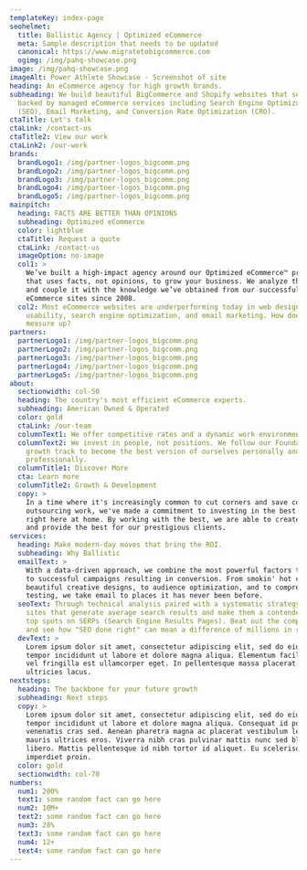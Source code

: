 ```yaml
---
templateKey: index-page
seohelmet:
  title: Ballistic Agency | Optimized eCommerce
  meta: Sample description that needs to be updated
  canonical: https://www.migratetobigcommerce.com
  ogimg: /img/pahq-showcase.png
image: /img/pahq-showcase.png
imageAlt: Power Athlete Showcase - Screenshot of site
heading: An eCommerce agency for high growth brands.
subheading: We build beautiful BigCommerce and Shopify websites that sell,
  backed by managed eCommerce services including Search Engine Optimization
  (SEO), Email Marketing, and Conversion Rate Optimization (CRO).
ctaTitle: Let's talk
ctaLink: /contact-us
ctaTitle2: View our work
ctaLink2: /our-work
brands:
  brandLogo1: /img/partner-logos_bigcomm.png
  brandLogo2: /img/partner-logos_bigcomm.png
  brandLogo3: /img/partner-logos_bigcomm.png
  brandLogo4: /img/partner-logos_bigcomm.png
  brandLogo5: /img/partner-logos_bigcomm.png
mainpitch:
  heading: FACTS ARE BETTER THAN OPINIONS
  subheading: Optimized eCommerce
  color: lightblue
  ctaTitle: Request a quote
  ctaLink: /contact-us
  imageOption: no-image
  col1: >
    We’ve built a high-impact agency around our Optimized eCommerce™ process
    that uses facts, not opinions, to grow your business. We analyze the data
    and couple it with the knowledge we’ve obtained from our successful
    eCommerce sites since 2008.
  col2: Most eCommerce websites are underperforming today in web design &
    usability, search engine optimization, and email marketing. How does yours
    measure up?
partners:
  partnerLogo1: /img/partner-logos_bigcomm.png
  partnerLogo2: /img/partner-logos_bigcomm.png
  partnerLogo3: /img/partner-logos_bigcomm.png
  partnerLogo4: /img/partner-logos_bigcomm.png
  partnerLogo5: /img/partner-logos_bigcomm.png
about:
  sectionwidth: col-50
  heading: The country's most efficient eCommerce experts.
  subheading: American Owned & Operated
  color: gold
  ctaLink: /our-team
  columnText1: We offer competitive rates and a dynamic work environment.
  columnText2: We invest in people, not positions. We follow our Foundations
    growth track to become the best version of ourselves personally and
    professionally.
  columnTitle1: Discover More
  cta: Learn more
  columnTitle2: Growth & Development
  copy: >
    In a time where it's increasingly common to cut corners and save costs by
    outsourcing work, we've made a commitment to investing in the best talent
    right here at home. By working with the best, we are able to create the best
    and provide the best for our prestigious clients.
services:
  heading: Make modern-day moves that bring the ROI.
  subheading: Why Ballistic
  emailText: >
    With a data-driven approach, we combine the most powerful factors that lead
    to successful campaigns resulting in conversion. From smokin' hot copy, to
    beautiful creative designs, to audience optimization, and to comprehensive
    testing, we take email to places it has never been before.
  seoText: Through technical analysis paired with a systematic strategy, we take
    sites that generate average search results and make them a contender for the
    top spots on SERPs (Search Engine Results Pages). Beat out the competition
    and see how "SEO done right" can mean a difference of millions in revenue.
  devText: >
    Lorem ipsum dolor sit amet, consectetur adipiscing elit, sed do eiusmod
    tempor incididunt ut labore et dolore magna aliqua. Elementum facilisis leo
    vel fringilla est ullamcorper eget. In pellentesque massa placerat duis
    ultricies lacus.
nextsteps:
  heading: The backbone for your future growth
  subheading: Next steps
  copy: >
    Lorem ipsum dolor sit amet, consectetur adipiscing elit, sed do eiusmod
    tempor incididunt ut labore et dolore magna aliqua. Consequat id porta nibh
    venenatis cras sed. Aenean pharetra magna ac placerat vestibulum lectus
    mauris ultrices eros. Viverra nibh cras pulvinar mattis nunc sed blandit
    libero. Mattis pellentesque id nibh tortor id aliquet. Eu scelerisque felis
    imperdiet proin.
  color: gold
  sectionwidth: col-70
numbers:
  num1: 200%
  text1: some random fact can go here
  num2: 10M+
  text2: some random fact can go here
  num3: 28%
  text3: some random fact can go here
  num4: 12+
  text4: some random fact can go here
---
```

